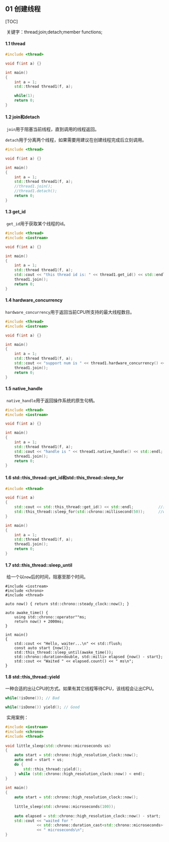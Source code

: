 ## 01 创建线程

[TOC]

​	关键字：thread;join;detach;member functions;

#### 1.1 thread

```C++
#include <thread>

void f(int a) {}

int main()
{
    int a = 1;
    std::thread thread1(f, a);

    while(1);
    return 0;
}
```

#### 1.2 join和detach

​	`join`用于阻塞当前线程，直到调用的线程返回。

​	`detach`用于分离两个线程，如果需要用建议在创建线程完成后立刻调用。

```C++
#include <thread>

void f(int a) {}

int main()
{
    int a = 1;
    std::thread thread1(f, a);
    //thread1.join();
    //thread1.detach();
    return 0;
}
```

#### 1.3 get_id

​	`get_id`用于获取某个线程的id。

```C++
#include <thread>
#include <iostream>

void f(int a) {}

int main()
{
    int a = 1;
    std::thread thread1(f, a);
    std::cout << "this thread id is: " << thread1.get_id() << std::endl;
    thread1.join();
    return 0;
}
```

#### 1.4 hardware_concurrency

​	`hardware_concurrency`用于返回当前CPU所支持的最大线程数目。

```C++
#include <thread>
#include <iostream>

void f(int a) {}

int main()
{
    int a = 1;
    std::thread thread1(f, a);
    std::cout << "support num is " << thread1.hardware_concurrency() << std::endl;
    thread1.join();
    return 0;
}
```

#### 1.5 native_handle

​	`native_handle`用于返回操作系统的原生句柄。

```C++
#include <thread>
#include <iostream>

void f(int a) {}

int main()
{
    int a = 1;
    std::thread thread1(f, a);
    std::cout << "handle is " << thread1.native_handle() << std::endl;
    thread1.join();
    return 0;
}
```

#### 1.6 std::this_thread::get_id和std::this_thread::sleep_for

```C++
#include <thread>

void f(int a) 
{
    std::cout << std::this_thread::get_id() << std::endl;			//获取当前线程id
    std::this_thread::sleep_for(std::chrono::millisecond(50));		//wait for 50 ms
}

int main()
{
    int a = 1;
    std::thread thread1(f, a);
    thread1.join();
    return 0;
}
```

#### 1.7 std::this_thread::sleep_until

​	给一个以`now`后的时间，阻塞至那个时间。

```
#include <iostream>
#include <chrono>
#include <thread>
 
auto now() { return std::chrono::steady_clock::now(); }
 
auto awake_time() {
    using std::chrono::operator""ms;
    return now() + 2000ms;
}
 
int main()
{
    std::cout << "Hello, waiter...\n" << std::flush;
    const auto start {now()};
    std::this_thread::sleep_until(awake_time());
    std::chrono::duration<double, std::milli> elapsed {now() - start};
    std::cout << "Waited " << elapsed.count() << " ms\n";
}
```

#### 1.8 std::this_thread::yield

​	一种合适的出让CPU的方式。如果有其它线程等待CPU，该线程会让出CPU。

```C++
while(!isDone()); // Bad

while(!isDone()) yield(); // Good
```

​	实用案例：

```C++
#include <iostream>
#include <chrono>
#include <thread>
 
void little_sleep(std::chrono::microseconds us)
{
    auto start = std::chrono::high_resolution_clock::now();
    auto end = start + us;
    do {
        std::this_thread::yield();
    } while (std::chrono::high_resolution_clock::now() < end);
}
 
int main()
{
    auto start = std::chrono::high_resolution_clock::now();
    
    little_sleep(std::chrono::microseconds(100));
 
    auto elapsed = std::chrono::high_resolution_clock::now() - start;
    std::cout << "waited for "
              << std::chrono::duration_cast<std::chrono::microseconds>(elapsed).count()
              << " microseconds\n";
}
```

